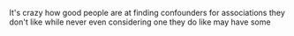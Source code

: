 It's crazy how good people are at finding confounders for associations they don't like while never even considering one they do like may have some

